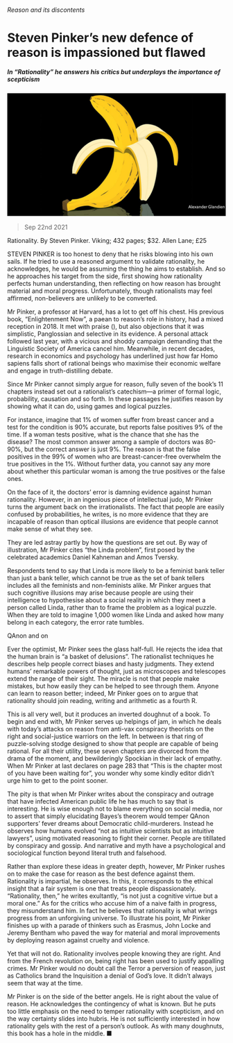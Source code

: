 ###### Reason and its discontents

# Steven Pinker’s new defence of reason is impassioned but flawed 

##### In “Rationality” he answers his critics but underplays the importance of scepticism 

![image](images/20210925_bkd001.jpg) 

> Sep 22nd 2021 

Rationality. By Steven Pinker. Viking; 432 pages; $32. Allen Lane; £25

STEVEN PINKER is too honest to deny that he risks blowing into his own sails. If he tried to use a reasoned argument to validate rationality, he acknowledges, he would be assuming the thing he aims to establish. And so he approaches his target from the side, first showing how rationality perfects human understanding, then reflecting on how reason has brought material and moral progress. Unfortunately, though rationalists may feel affirmed, non-believers are unlikely to be converted.


Mr Pinker, a professor at Harvard, has a lot to get off his chest. His previous book, “Enlightenment Now”, a paean to reason’s role in history, had a mixed reception in 2018. It met with praise (), but also objections that it was simplistic, Panglossian and selective in its evidence. A personal attack followed last year, with a vicious and shoddy campaign demanding that the Linguistic Society of America cancel him. Meanwhile, in recent decades, research in economics and psychology has underlined just how far Homo sapiens falls short of rational beings who maximise their economic welfare and engage in truth-distilling debate.

Since Mr Pinker cannot simply argue for reason, fully seven of the book’s 11 chapters instead set out a rationalist’s catechism—a primer of formal logic, probability, causation and so forth. In these passages he justifies reason by showing what it can do, using games and logical puzzles.

For instance, imagine that 1% of women suffer from breast cancer and a test for the condition is 90% accurate, but reports false positives 9% of the time. If a woman tests positive, what is the chance that she has the disease? The most common answer among a sample of doctors was 80-90%, but the correct answer is just 9%. The reason is that the false positives in the 99% of women who are breast-cancer-free overwhelm the true positives in the 1%. Without further data, you cannot say any more about whether this particular woman is among the true positives or the false ones.

On the face of it, the doctors’ error is damning evidence against human rationality. However, in an ingenious piece of intellectual judo, Mr Pinker turns the argument back on the irrationalists. The fact that people are easily confused by probabilities, he writes, is no more evidence that they are incapable of reason than optical illusions are evidence that people cannot make sense of what they see.

They are led astray partly by how the questions are set out. By way of illustration, Mr Pinker cites “the Linda problem”, first posed by the celebrated academics Daniel Kahneman and Amos Tversky.


Respondents tend to say that Linda is more likely to be a feminist bank teller than just a bank teller, which cannot be true as the set of bank tellers includes all the feminists and non-feminists alike. Mr Pinker argues that such cognitive illusions may arise because people are using their intelligence to hypothesise about a social reality in which they meet a person called Linda, rather than to frame the problem as a logical puzzle. When they are told to imagine 1,000 women like Linda and asked how many belong in each category, the error rate tumbles.

QAnon and on

Ever the optimist, Mr Pinker sees the glass half-full. He rejects the idea that the human brain is “a basket of delusions”. The rationalist techniques he describes help people correct biases and hasty judgments. They extend humans’ remarkable powers of thought, just as microscopes and telescopes extend the range of their sight. The miracle is not that people make mistakes, but how easily they can be helped to see through them. Anyone can learn to reason better; indeed, Mr Pinker goes on to argue that rationality should join reading, writing and arithmetic as a fourth R.

This is all very well, but it produces an inverted doughnut of a book. To begin and end with, Mr Pinker serves up helpings of jam, in which he deals with today’s attacks on reason from anti-vax conspiracy theorists on the right and social-justice warriors on the left. In between is that ring of puzzle-solving stodge designed to show that people are capable of being rational. For all their utility, these seven chapters are divorced from the drama of the moment, and bewilderingly Spockian in their lack of empathy. When Mr Pinker at last declares on page 283 that “This is the chapter most of you have been waiting for”, you wonder why some kindly editor didn’t urge him to get to the point sooner.

The pity is that when Mr Pinker writes about the conspiracy and outrage that have infected American public life he has much to say that is interesting. He is wise enough not to blame everything on social media, nor to assert that simply elucidating Bayes’s theorem would temper QAnon supporters’ fever dreams about Democratic child-murderers. Instead he observes how humans evolved “not as intuitive scientists but as intuitive lawyers”, using motivated reasoning to fight their corner. People are titillated by conspiracy and gossip. And narrative and myth have a psychological and sociological function beyond literal truth and falsehood.

Rather than explore these ideas in greater depth, however, Mr Pinker rushes on to make the case for reason as the best defence against them. Rationality is impartial, he observes. In this, it corresponds to the ethical insight that a fair system is one that treats people dispassionately. “Rationality, then,” he writes exultantly, “is not just a cognitive virtue but a moral one.” As for the critics who accuse him of a naive faith in progress, they misunderstand him. In fact he believes that rationality is what wrings progress from an unforgiving universe. To illustrate his point, Mr Pinker finishes up with a parade of thinkers such as Erasmus, John Locke and Jeremy Bentham who paved the way for material and moral improvements by deploying reason against cruelty and violence.

Yet that will not do. Rationality involves people knowing they are right. And from the French revolution on, being right has been used to justify appalling crimes. Mr Pinker would no doubt call the Terror a perversion of reason, just as Catholics brand the Inquisition a denial of God’s love. It didn’t always seem that way at the time.

Mr Pinker is on the side of the better angels. He is right about the value of reason. He acknowledges the contingency of what is known. But he puts too little emphasis on the need to temper rationality with scepticism, and on the way certainty slides into hubris. He is not sufficiently interested in how rationality gels with the rest of a person’s outlook. As with many doughnuts, this book has a hole in the middle. ■

